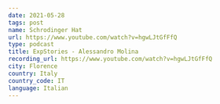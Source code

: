 ```yaml
---
date: 2021-05-28
tags: post
name: Schrodinger Hat
url: https://www.youtube.com/watch?v=hgwLJtGfFfQ
type: podcast
title: ExpStories - Alessandro Molina
recording_url: https://www.youtube.com/watch?v=hgwLJtGfFfQ
city: Florence
country: Italy
country_code: IT
language: Italian
---
```

